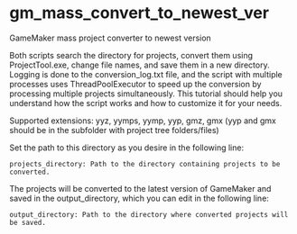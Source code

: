 # gm_mass_convert_to_newest_ver
GameMaker mass project converter to newest version


Both scripts search the directory for projects, convert them using ProjectTool.exe, change file names, and save them in a new directory. Logging is done to the conversion_log.txt file, and the script with multiple processes uses ThreadPoolExecutor to speed up the conversion by processing multiple projects simultaneously. This tutorial should help you understand how the script works and how to customize it for your needs.

Supported extensions: yyz, yymps, yymp, yyp, gmz, gmx (yyp and gmx should be in the subfolder with project tree folders/files)

Set the path to this directory as you desire in the following line:

    projects_directory: Path to the directory containing projects to be converted.

The projects will be converted to the latest version of GameMaker and saved in the output_directory, which you can edit in the following line:

    output_directory: Path to the directory where converted projects will be saved.
